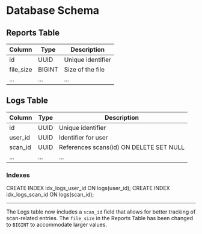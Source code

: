 # Database Schema

## Reports Table

| Column    | Type   | Description         |
|-----------|--------|---------------------|
| id        | UUID   | Unique identifier    |
| file_size | BIGINT | Size of the file     |
| ...       | ...    | ...                 |

## Logs Table

| Column    | Type   | Description         |
|-----------|--------|---------------------|
| id        | UUID   | Unique identifier    |
| user_id   | UUID   | Identifier for user  |
| scan_id   | UUID   | References scans(id) ON DELETE SET NULL |
| ...       | ...    | ...                 |

### Indexes

CREATE INDEX idx_logs_user_id ON logs(user_id);
CREATE INDEX idx_logs_scan_id ON logs(scan_id);

---

The Logs table now includes a `scan_id` field that allows for better tracking of scan-related entries. The `file_size` in the Reports Table has been changed to `BIGINT` to accommodate larger values.